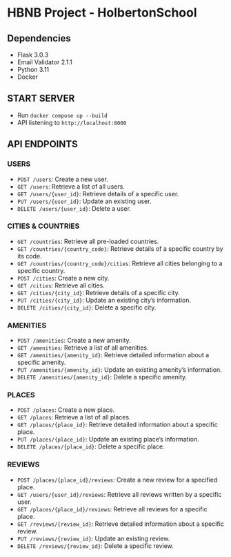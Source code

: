 # HBNB Project - HolbertonSchool

## Dependencies
- Flask 3.0.3
- Email Validator 2.1.1
- Python 3.11
- Docker

## START SERVER
 - Run `docker compose up --build`
 - API listening to `http://localhost:8000`


## API ENDPOINTS

### USERS
- `POST /users`: Create a new user.
- `GET /users`: Retrieve a list of all users.
- `GET /users/{user_id}`: Retrieve details of a specific user.
- `PUT /users/{user_id}`: Update an existing user.
- `DELETE /users/{user_id}`: Delete a user.

### CITIES & COUNTRIES
- `GET /countries`: Retrieve all pre-loaded countries.
- `GET /countries/{country_code}`: Retrieve details of a specific country by its code.
- `GET /countries/{country_code}/cities`: Retrieve all cities belonging to a specific country.
- `POST /cities`: Create a new city.
- `GET /cities`: Retrieve all cities.
- `GET /cities/{city_id}`: Retrieve details of a specific city.
- `PUT /cities/{city_id}`: Update an existing city’s information.
- `DELETE /cities/{city_id}`: Delete a specific city.

### AMENITIES
- `POST /amenities`: Create a new amenity.
- `GET /amenities`: Retrieve a list of all amenities.
- `GET /amenities/{amenity_id}`: Retrieve detailed information about a specific amenity.
- `PUT /amenities/{amenity_id}`: Update an existing amenity’s information.
- `DELETE /amenities/{amenity_id}`: Delete a specific amenity.

### PLACES
- `POST /places`: Create a new place.
- `GET /places`: Retrieve a list of all places.
- `GET /places/{place_id}`: Retrieve detailed information about a specific place.
- `PUT /places/{place_id}`: Update an existing place’s information.
- `DELETE /places/{place_id}`: Delete a specific place.

### REVIEWS
- `POST /places/{place_id}/reviews`: Create a new review for a specified place.
- `GET /users/{user_id}/reviews`: Retrieve all reviews written by a specific user.
- `GET /places/{place_id}/reviews`: Retrieve all reviews for a specific place.
- `GET /reviews/{review_id}`: Retrieve detailed information about a specific review.
- `PUT /reviews/{review_id}`: Update an existing review.
- `DELETE /reviews/{review_id}`: Delete a specific review.